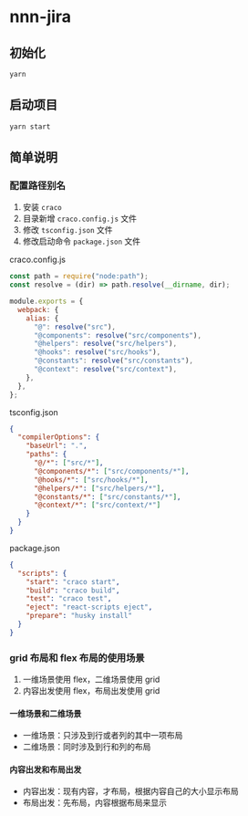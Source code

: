 # nnn-jira

## 初始化

```bash
yarn
```

## 启动项目

```bash
yarn start
```

## 简单说明

### 配置路径别名

1. 安装 `craco`
2. 目录新增 `craco.config.js` 文件
3. 修改 `tsconfig.json` 文件
4. 修改启动命令 `package.json` 文件

craco.config.js

```javascript
const path = require("node:path");
const resolve = (dir) => path.resolve(__dirname, dir);

module.exports = {
  webpack: {
    alias: {
      "@": resolve("src"),
      "@components": resolve("src/components"),
      "@helpers": resolve("src/helpers"),
      "@hooks": resolve("src/hooks"),
      "@constants": resolve("src/constants"),
      "@context": resolve("src/context"),
    },
  },
};
```

tsconfig.json

```json
{
  "compilerOptions": {
    "baseUrl": ".",
    "paths": {
      "@/*": ["src/*"],
      "@components/*": ["src/components/*"],
      "@hooks/*": ["src/hooks/*"],
      "@helpers/*": ["src/helpers/*"],
      "@constants/*": ["src/constants/*"],
      "@context/*": ["src/context/*"]
    }
  }
}
```

package.json

```json
{
  "scripts": {
    "start": "craco start",
    "build": "craco build",
    "test": "craco test",
    "eject": "react-scripts eject",
    "prepare": "husky install"
  }
}
```

### grid 布局和 flex 布局的使用场景

1. 一维场景使用 flex，二维场景使用 grid
2. 内容出发使用 flex，布局出发使用 grid

#### 一维场景和二维场景

- 一维场景：只涉及到行或者列的其中一项布局
- 二维场景：同时涉及到行和列的布局

#### 内容出发和布局出发

- 内容出发：现有内容，才布局，根据内容自己的大小显示布局
- 布局出发：先布局，内容根据布局来显示
